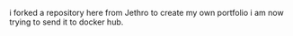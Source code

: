 i forked a repository here from Jethro to create my own portfolio
i am now trying to send it to docker hub.
